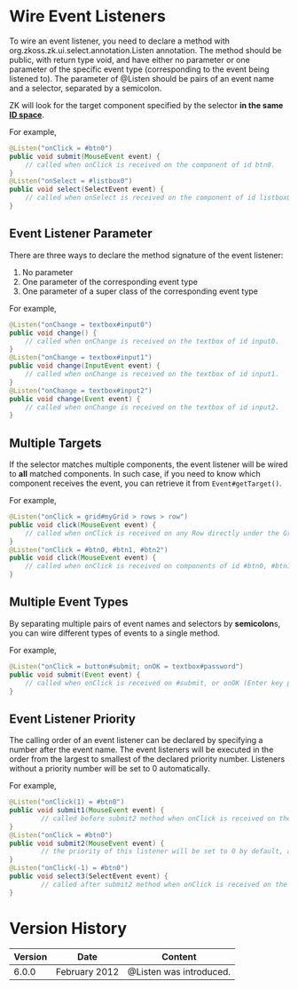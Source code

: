 # Wire Event Listeners

To wire an event listener, you need to declare a method with
<javadoc>org.zkoss.zk.ui.select.annotation.Listen</javadoc> annotation.
The method should be public, with return type void, and have either no
parameter or one parameter of the specific event type (corresponding to
the event being listened to). The parameter of @Listen should be pairs
of an event name and a selector, separated by a semicolon.

ZK will look for the target component specified by the selector **in the
same [ ID
space](ZK_Developer's_Reference/ui_composing/ID_Space)**.

For example,

```java
@Listen("onClick = #btn0")
public void submit(MouseEvent event) {
    // called when onClick is received on the component of id btn0.
}
@Listen("onSelect = #listbox0")
public void select(SelectEvent event) {
    // called when onSelect is received on the component of id listbox0.
}
```

## Event Listener Parameter

There are three ways to declare the method signature of the event
listener:

1.  No parameter
2.  One parameter of the corresponding event type
3.  One parameter of a super class of the corresponding event type

For example,

```java
@Listen("onChange = textbox#input0")
public void change() {
    // called when onChange is received on the textbox of id input0.
}
@Listen("onChange = textbox#input1")
public void change(InputEvent event) { 
    // called when onChange is received on the textbox of id input1.
}
@Listen("onChange = textbox#input2")
public void change(Event event) { 
    // called when onChange is received on the textbox of id input2.
}
```

## Multiple Targets

If the selector matches multiple components, the event listener will be
wired to **all** matched components. In such case, if you need to know
which component receives the event, you can retrieve it from
`Event#getTarget()`.

For example,

```java
@Listen("onClick = grid#myGrid > rows > row")
public void click(MouseEvent event) {
    // called when onClick is received on any Row directly under the Grid of id myGrid
}
@Listen("onClick = #btn0, #btn1, #btn2")
public void click(MouseEvent event) {
    // called when onClick is received on components of id #btn0, #btn1, or #btn2
}
```

## Multiple Event Types

By separating multiple pairs of event names and selectors by
**semicolon**s, you can wire different types of events to a single
method.

For example,

```java
@Listen("onClick = button#submit; onOK = textbox#password")
public void submit(Event event) {
    // called when onClick is received on #submit, or onOK (Enter key pressed) is received on #password
}
```

## Event Listener Priority

The calling order of an event listener can be declared by specifying a
number after the event name. The event listeners will be executed in the
order from the largest to smallest of the declared priority number.
Listeners without a priority number will be set to 0 automatically.

For example,

```java
@Listen("onClick(1) = #btn0")
public void submit1(MouseEvent event) {
        // called before submit2 method when onClick is received on the component of id btn0.
}
@Listen("onClick = #btn0")
public void submit2(MouseEvent event) {
        // the priority of this listener will be set to 0 by default, and will be called after submit1 and before submit2 method when onClick is received on the component of id btn0.
}
@Listen("onClick(-1) = #btn0")
public void select3(SelectEvent event) {
        // called after submit2 method when onClick is received on the component of id btn0.
}
```

# Version History

| Version | Date          | Content                 |
|---------|---------------|-------------------------|
| 6.0.0   | February 2012 | @Listen was introduced. |
